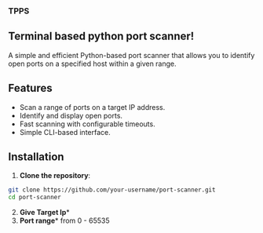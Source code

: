 ### TPPS

## Terminal based python port scanner!

A simple and efficient Python-based port scanner that allows you to identify open ports on a specified host within a given range.

##  Features
- Scan a range of ports on a target IP address.
- Identify and display open ports.
- Fast scanning with configurable timeouts.
- Simple CLI-based interface.

##  Installation

1. **Clone the repository**:

```bash
git clone https://github.com/your-username/port-scanner.git
cd port-scanner
```
2. **Give Target Ip***
3. **Port range***
     from 0 - 65535
